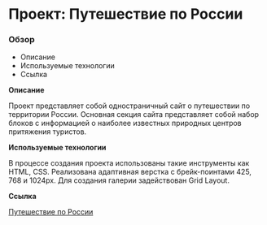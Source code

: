 # Проект: Путешествие по России

### Обзор
* Описание
* Используемые технологии
* Ссылка

**Описание**

Проект представляет собой одностраничный сайт о путешествии по территории России. Основная секция сайта представляет собой набор блоков с информацией о наиболее известных природных центров притяжения туристов.

**Используемые технологии**

В процессе создания проекта использованы такие инструменты как HTML, CSS. Реализована адаптивная верстка c брейк-поинтами 425, 768 и 1024px. Для создания галерии задействован Grid Layout.

**Ссылка**

[Путешествие по России](https://github.com/NikolaiKhramov/russian-travel/index.html)
